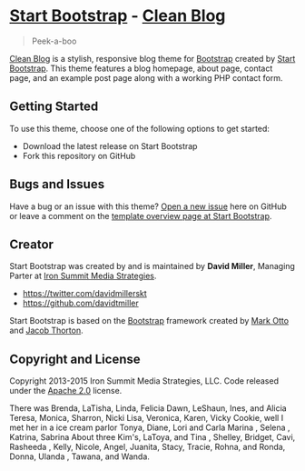 # [Start Bootstrap](http://startbootstrap.com/) - [Clean Blog](http://startbootstrap.com/template-overviews/clean-blog/)

> Peek-a-boo

[Clean Blog](http://startbootstrap.com/template-overviews/clean-blog/) is a stylish, responsive blog theme for [Bootstrap](http://getbootstrap.com/) created by [Start Bootstrap](http://startbootstrap.com/). This theme features a blog homepage, about page, contact page, and an example post page along with a working PHP contact form.

## Getting Started

To use this theme, choose one of the following options to get started:
* Download the latest release on Start Bootstrap
* Fork this repository on GitHub

## Bugs and Issues

Have a bug or an issue with this theme? [Open a new issue](https://github.com/IronSummitMedia/startbootstrap-clean-blog/issues) here on GitHub or leave a comment on the [template overview page at Start Bootstrap](http://startbootstrap.com/template-overviews/clean-blog/).

## Creator

Start Bootstrap was created by and is maintained by **David Miller**, Managing Parter at [Iron Summit Media Strategies](http://www.ironsummitmedia.com/).

* https://twitter.com/davidmillerskt
* https://github.com/davidtmiller

Start Bootstrap is based on the [Bootstrap](http://getbootstrap.com/) framework created by [Mark Otto](https://twitter.com/mdo) and [Jacob Thorton](https://twitter.com/fat).

## Copyright and License

Copyright 2013-2015 Iron Summit Media Strategies, LLC. Code released under the [Apache 2.0](https://github.com/IronSummitMedia/startbootstrap-clean-blog/blob/gh-pages/LICENSE) license.

There was Brenda, LaTisha, Linda, Felicia
Dawn, LeShaun, Ines, and Alicia
Teresa, Monica, Sharron, Nicki 
Lisa, Veronica, Karen, Vicky 
Cookie, well I met her in a ice cream parlor 
Tonya, Diane, Lori and Carla 
Marina , Selena , Katrina, Sabrina 
About three Kim's, LaToya, and Tina ,
Shelley, Bridget, Cavi, Rasheeda ,
Kelly, Nicole, Angel, Juanita,
Stacy, Tracie, Rohna, and Ronda,
Donna, Ulanda , Tawana, and Wanda. 
